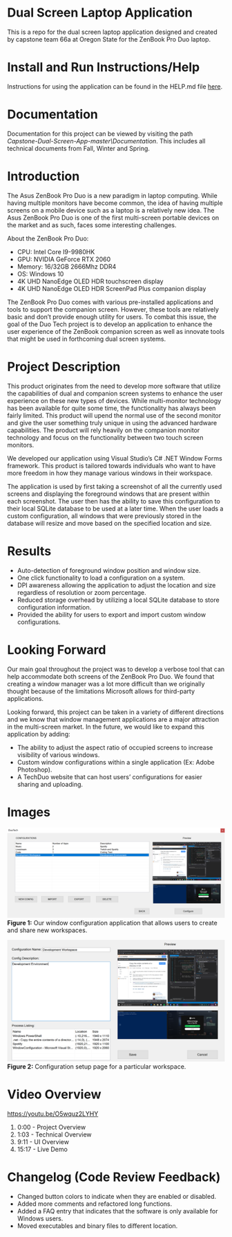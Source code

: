# Dual Screen Laptop Application
This is a repo for the dual screen laptop application designed and created by
capstone team 66a at Oregon State for the ZenBook Pro Duo laptop.

# Install and Run Instructions/Help
Instructions for using the application can be found in the HELP.md file [here](https://github.com/roseg31/Capstone-Dual-Screen-App/blob/master/HELP.md). 

# Documentation
Documentation for this project can be viewed by visiting the path *Capstone-Dual-Screen-App-master\Documentation*. This includes all technical documents from Fall, Winter and Spring.

# Introduction
The Asus ZenBook Pro Duo is a new paradigm in laptop computing. While having multiple monitors have become common, the idea of having multiple screens on a mobile device such as a laptop is a relatively new idea. The Asus ZenBook Pro Duo is one of the first multi-screen portable devices on the market and as such, faces some interesting challenges. 

About the ZenBook Pro Duo:
* CPU: Intel Core I9-9980HK
* GPU: NVIDIA GeForce RTX 2060
* Memory: 16/32GB 2666Mhz DDR4
* OS: Windows 10
* 4K UHD NanoEdge OLED HDR touchscreen display
* 4K UHD NanoEdge OLED HDR ScreenPad Plus companion display

The ZenBook Pro Duo comes with various pre-installed applications and tools to support the companion screen. However, these tools are relatively basic and don’t provide enough utility for users. 
To combat this issue, the goal of the Duo Tech project is to develop an application to enhance the user experience of the ZenBook companion screen as well as innovate tools that might be used in forthcoming dual screen systems.

# Project Description
This product originates from the need to develop more software that utilize the capabilities of dual and companion screen systems to enhance the user experience on these new types of devices. While multi-monitor technology has been available for quite some time, the functionality has always been fairly limited. This product will upend the normal use of the second monitor and give the user something truly unique in using the advanced hardware capabilities. The product will rely heavily on the companion monitor technology and focus on the functionality between two touch screen monitors.

We developed our application using Visual Studio’s C# .NET Window Forms framework. This product is tailored towards individuals who want to have more freedom in how they manage various windows in their workspace. 

The application is used by first taking a screenshot of all the currently used screens and displaying the foreground windows that are present within each screenshot. The user then has the ability to save this configuration to their local SQLite database to be used at a later time. When the user loads a custom configuration, all windows that were previously stored in the database will resize and move based on the specified location and size.

# Results
* Auto-detection of foreground window position and window size.
* One click functionality to load a configuration on a system.
* DPI awareness allowing the application to adjust the location and size regardless of resolution or zoom percentage.
* Reduced storage overhead by utilizing a local SQLite database to store configuration information.
* Provided the ability for users to export and import custom window configurations.

# Looking Forward
Our main goal throughout the project was to develop a verbose tool that can help accommodate both screens of the ZenBook Pro Duo. We found that creating a window manager was a lot more difficult than we originally thought because of the limitations Microsoft allows for third-party applications. 

Looking forward, this project can be taken in a variety of different directions and we know that window management applications are a major attraction in the multi-screen market. In the future, we would like to expand this application by adding:

* The ability to adjust the aspect ratio of occupied screens to increase visibility of various windows.
* Custom window configurations within a single application (Ex: Adobe Photoshop).
* A TechDuo website that can host users’ configurations for easier sharing and uploading.

# Images
![Main Page for Window Configuration](Images/main.PNG)
**Figure 1:** Our window configuration application that allows users to create and share new workspaces.

![New Config Page for Window Configuration](Images/new_config.PNG)
**Figure 2:** Configuration setup page for a particular workspace.

# Video Overview

https://youtu.be/O5wquz2LYHY
1. 0:00 - Project Overview
2. 1:03 - Technical Overview
3. 9:11 - UI Overview
4. 15:17 - Live Demo

# Changelog (Code Review Feedback)
* Changed button colors to indicate when they are enabled or disabled.
* Added more comments and refactored long functions.
* Added a FAQ entry that indicates that the software is only available for Windows users.
* Moved executables and binary files to different location.

